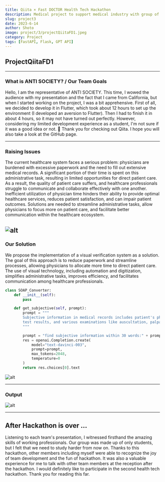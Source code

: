 ```yaml
---
title: Qiita × Fast DOCTOR Health Tech Hackathon
description: Medical project to support medical industry with group of University students from California. We had implementation of a visual verification system as a solution. The goal of this approach is to reduce paperwork and streamline processes.
slug: project3
date: 2023-6-14
author: Shoto
image: project/3/projectQiitaFD1.jpeg
category: Project
tags: [FastAPI, Flask, GPT API]
---
```


## ProjectQiitaFD1
---

### What is ANTI SOCIETY? / Our Team Goals 

Hello, I am the representative of ANTI SOCIETY. This time, I wowed the audience with my presentation and the fact that I came from California, but when I started working on the project, I was a bit apprehensive. First of all, we decided to develop it in Flutter, which took about 12 hours to set up the environment (I developed an aversion to Flutter). Then I had to finish it in about 4 hours, so it may not have turned out perfectly. However, considering my limited development experience as a student, I'm not sure if it was a good idea or not. 🙇 Thank you for checking out Qiita. I hope you will also take a look at the GitHub page.

---

### Raising Issues

The current healthcare system faces a serious problem: physicians are burdened with excessive paperwork and the need to fill out extensive medical records. A significant portion of their time is spent on this administrative task, resulting in limited opportunities for direct patient care. As a result, the quality of patient care suffers, and healthcare professionals struggle to communicate and collaborate effectively with one another. Inefficient utilization of physician time hinders their ability to provide optimal healthcare services, reduces patient satisfaction, and can impair patient outcomes. Solutions are needed to streamline administrative tasks, allow physicians to focus more on patient care, and facilitate better communication within the healthcare ecosystem.

![alt](/project/3/projectQiitaFD4.jpg)
---

### Our Solution

We propose the implementation of a visual verification system as a solution. The goal of this approach is to reduce paperwork and streamline processes, allowing physicians to allocate more time to direct patient care. The use of visual technology, including automation and digitization, simplifies administrative tasks, improves efficiency, and facilitates communication among healthcare professionals.


```python
class SOAP_Converter:
    def __init__(self): 
        pass

    def get_subjective(self, prompt):
        prompt = """
        Subjective information in medical records includes patient's physical findings, 
        test results, and various examinations like auscultation, palpation, and imaging tests:
        """ 

        prompt = "find subjective information within 30 words:" + prompt
        res = openai.Completion.create(
            model="text-davinci-003",
            prompt=prompt,
            max_tokens=2048,
            temperature=0
        )
        return res.choices[0].text
```

![alt](/project/3/projectQiitaFD3.jpg)

---

### Output

![alt](/project/3/output.png)

---

## After Hackathon is over ... 
Listening to each team's presentation, I witnessed firsthand the amazing skills of working professionals. Our group was made up of only students, but I felt that we need to study harder from now on. Thanks to this hackathon, other members including myself were able to recognize the joy of team development and the fun of hackathon. It was also a valuable experience for me to talk with other team members at the reception after the hackathon. I would definitely like to participate in the second health tech hackathon. Thank you for reading this far.


